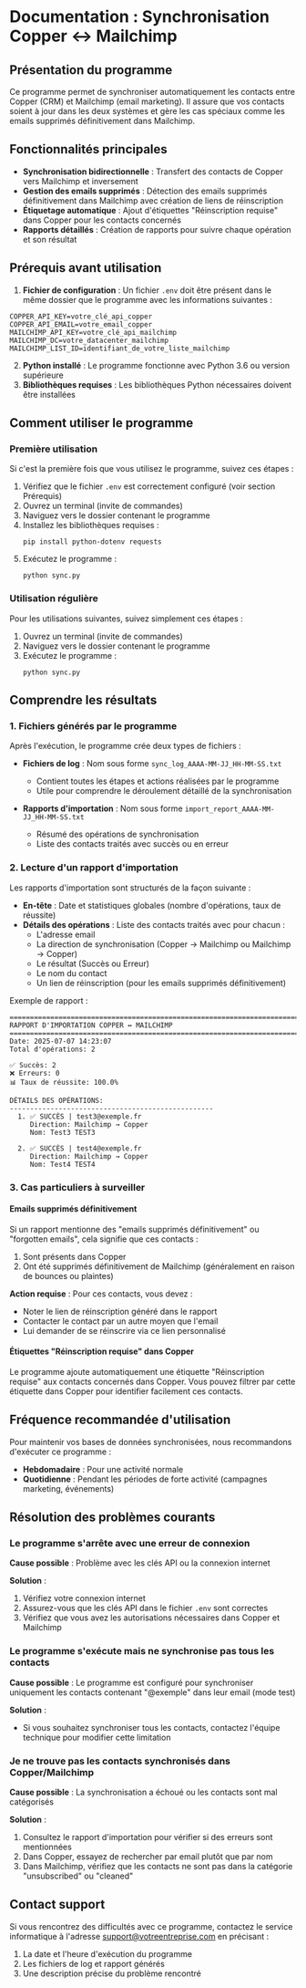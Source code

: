 # Documentation : Synchronisation Copper ↔ Mailchimp

## Présentation du programme

Ce programme permet de synchroniser automatiquement les contacts entre Copper (CRM) et Mailchimp (email marketing). Il assure que vos contacts soient à jour dans les deux systèmes et gère les cas spéciaux comme les emails supprimés définitivement dans Mailchimp.

## Fonctionnalités principales

- **Synchronisation bidirectionnelle** : Transfert des contacts de Copper vers Mailchimp et inversement
- **Gestion des emails supprimés** : Détection des emails supprimés définitivement dans Mailchimp avec création de liens de réinscription
- **Étiquetage automatique** : Ajout d'étiquettes "Réinscription requise" dans Copper pour les contacts concernés
- **Rapports détaillés** : Création de rapports pour suivre chaque opération et son résultat

## Prérequis avant utilisation

1. **Fichier de configuration** : Un fichier `.env` doit être présent dans le même dossier que le programme avec les informations suivantes :

```
COPPER_API_KEY=votre_clé_api_copper
COPPER_API_EMAIL=votre_email_copper
MAILCHIMP_API_KEY=votre_clé_api_mailchimp
MAILCHIMP_DC=votre_datacenter_mailchimp
MAILCHIMP_LIST_ID=identifiant_de_votre_liste_mailchimp
```

2. **Python installé** : Le programme fonctionne avec Python 3.6 ou version supérieure
3. **Bibliothèques requises** : Les bibliothèques Python nécessaires doivent être installées

## Comment utiliser le programme

### Première utilisation

Si c'est la première fois que vous utilisez le programme, suivez ces étapes :

1. Vérifiez que le fichier `.env` est correctement configuré (voir section Prérequis)
2. Ouvrez un terminal (invite de commandes)
3. Naviguez vers le dossier contenant le programme
4. Installez les bibliothèques requises :
   ```
   pip install python-dotenv requests
   ```
5. Exécutez le programme :
   ```
   python sync.py
   ```

### Utilisation régulière

Pour les utilisations suivantes, suivez simplement ces étapes :

1. Ouvrez un terminal (invite de commandes)
2. Naviguez vers le dossier contenant le programme
3. Exécutez le programme :
   ```
   python sync.py
   ```

## Comprendre les résultats

### 1. Fichiers générés par le programme

Après l'exécution, le programme crée deux types de fichiers :

- **Fichiers de log** : Nom sous forme `sync_log_AAAA-MM-JJ_HH-MM-SS.txt`
  - Contient toutes les étapes et actions réalisées par le programme
  - Utile pour comprendre le déroulement détaillé de la synchronisation

- **Rapports d'importation** : Nom sous forme `import_report_AAAA-MM-JJ_HH-MM-SS.txt`
  - Résumé des opérations de synchronisation
  - Liste des contacts traités avec succès ou en erreur

### 2. Lecture d'un rapport d'importation

Les rapports d'importation sont structurés de la façon suivante :

- **En-tête** : Date et statistiques globales (nombre d'opérations, taux de réussite)
- **Détails des opérations** : Liste des contacts traités avec pour chacun :
  - L'adresse email
  - La direction de synchronisation (Copper → Mailchimp ou Mailchimp → Copper)
  - Le résultat (Succès ou Erreur)
  - Le nom du contact
  - Un lien de réinscription (pour les emails supprimés définitivement)

Exemple de rapport :
```
================================================================================
RAPPORT D'IMPORTATION COPPER ↔ MAILCHIMP
================================================================================
Date: 2025-07-07 14:23:07
Total d'opérations: 2

✅ Succès: 2
❌ Erreurs: 0
📊 Taux de réussite: 100.0%

DÉTAILS DES OPÉRATIONS:
--------------------------------------------------
  1. ✅ SUCCÈS | test3@exemple.fr
     Direction: Mailchimp → Copper
     Nom: Test3 TEST3

  2. ✅ SUCCÈS | test4@exemple.fr
     Direction: Mailchimp → Copper
     Nom: Test4 TEST4
```

### 3. Cas particuliers à surveiller

#### Emails supprimés définitivement

Si un rapport mentionne des "emails supprimés définitivement" ou "forgotten emails", cela signifie que ces contacts :
1. Sont présents dans Copper
2. Ont été supprimés définitivement de Mailchimp (généralement en raison de bounces ou plaintes)

**Action requise** : Pour ces contacts, vous devez :
- Noter le lien de réinscription généré dans le rapport
- Contacter le contact par un autre moyen que l'email
- Lui demander de se réinscrire via ce lien personnalisé

#### Étiquettes "Réinscription requise" dans Copper

Le programme ajoute automatiquement une étiquette "Réinscription requise" aux contacts concernés dans Copper. Vous pouvez filtrer par cette étiquette dans Copper pour identifier facilement ces contacts.

## Fréquence recommandée d'utilisation

Pour maintenir vos bases de données synchronisées, nous recommandons d'exécuter ce programme :
- **Hebdomadaire** : Pour une activité normale
- **Quotidienne** : Pendant les périodes de forte activité (campagnes marketing, événements)

## Résolution des problèmes courants

### Le programme s'arrête avec une erreur de connexion

**Cause possible** : Problème avec les clés API ou la connexion internet

**Solution** :
1. Vérifiez votre connexion internet
2. Assurez-vous que les clés API dans le fichier `.env` sont correctes
3. Vérifiez que vous avez les autorisations nécessaires dans Copper et Mailchimp

### Le programme s'exécute mais ne synchronise pas tous les contacts

**Cause possible** : Le programme est configuré pour synchroniser uniquement les contacts contenant "@exemple" dans leur email (mode test)

**Solution** :
- Si vous souhaitez synchroniser tous les contacts, contactez l'équipe technique pour modifier cette limitation

### Je ne trouve pas les contacts synchronisés dans Copper/Mailchimp

**Cause possible** : La synchronisation a échoué ou les contacts sont mal catégorisés

**Solution** :
1. Consultez le rapport d'importation pour vérifier si des erreurs sont mentionnées
2. Dans Copper, essayez de rechercher par email plutôt que par nom
3. Dans Mailchimp, vérifiez que les contacts ne sont pas dans la catégorie "unsubscribed" ou "cleaned"

## Contact support

Si vous rencontrez des difficultés avec ce programme, contactez le service informatique à l'adresse support@votreentreprise.com en précisant :
1. La date et l'heure d'exécution du programme
2. Les fichiers de log et rapport générés
3. Une description précise du problème rencontré
